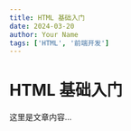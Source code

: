 ```yaml
---
title: HTML 基础入门
date: 2024-03-20
author: Your Name
tags: ['HTML', '前端开发']
---
```


# HTML 基础入门

这里是文章内容...
